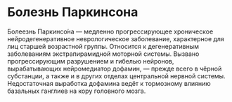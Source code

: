 # Болезнь Паркинсона

Болеезнь Паркинсо́на — медленно прогрессирующее хроническое нейродегенеративное неврологическое заболевание, характерное для лиц старшей возрастной группы. Относится к дегенеративным заболеваниям экстрапирамидной моторной системы. Вызвано прогрессирующим разрушением и гибелью нейронов, вырабатывающих нейромедиатор дофамин, — прежде всего в чёрной субстанции, а также и в других отделах центральной нервной системы. Недостаточная выработка дофамина ведёт к тормозному влиянию базальных ганглиев на кору головного мозга.
